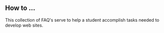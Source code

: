 ## How to ...

This collection of FAQ's serve to help a student accomplish tasks needed to develop web sites.

